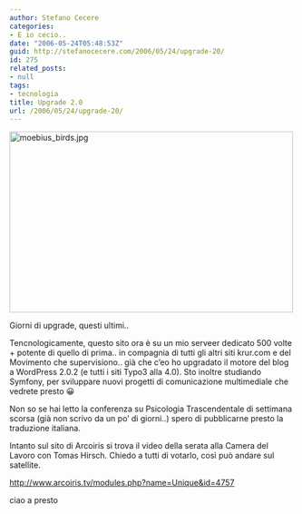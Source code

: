 ```yaml
---
author: Stefano Cecere
categories:
- E io cecio..
date: "2006-05-24T05:48:53Z"
guid: http://stefanocecere.com/2006/05/24/upgrade-20/
id: 275
related_posts:
- null
tags:
- tecnologia
title: Upgrade 2.0
url: /2006/05/24/upgrade-20/
---
```


<a id="p274" rel="attachment" class="imagelink" title="moebius_birds.jpg" href="http://stefanocecere.com/2006/05/24/upgrade-20/moebius_birdsjpg/"><img width="500" height="319" id="image274" alt="moebius_birds.jpg" src="http://stefanocecere.com/wp-content/uploads/sites/3/2006/05/moebius_birds.jpg" /></a>

Giorni di upgrade, questi ultimi..

Tencnologicamente, questo sito ora è su un mio serveer dedicato 500 volte + potente di quello di prima.. in compagnia di tutti gli altri siti krur.com e del Movimento che supervisiono.. già che c&#8217;eo ho upgradato il motore del blog a WordPress 2.0.2 (e tutti i siti Typo3 alla 4.0). Sto inoltre studiando Symfony, per sviluppare nuovi progetti di comunicazione multimediale che vedrete presto 😀

Non so se hai letto la conferenza su Psicologia Trascendentale di settimana scorsa (già non scrivo da un po&#8217; di giorni..) spero di pubblicarne presto la traduzione italiana.

Intanto sul sito di Arcoiris si trova il video della serata alla Camera del Lavoro con Tomas Hirsch. Chiedo a tutti di votarlo, così può andare sul satellite.

<http://www.arcoiris.tv/modules.php?name=Unique&id=4757>

ciao a presto